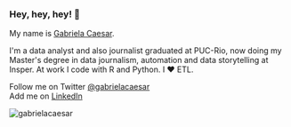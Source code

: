 ### Hey, hey, hey! 👋

My name is [Gabriela Caesar](https://www.gabrielacaesar.com/about/). 

I'm a data analyst and also journalist graduated at PUC-Rio, now doing my Master's degree in data journalism, automation and data storytelling at Insper. At work I code with R and Python. I ❤️ ETL.

Follow me on Twitter [@gabrielacaesar](https://twitter.com/gabrielacaesar)              
Add me on [LinkedIn](https://www.linkedin.com/in/gabrielacaesar/)    

<p align="left"> <img src="https://komarev.com/ghpvc/?username=gabrielacaesar&color=blueviolet" alt="gabrielacaesar"/> </p>
